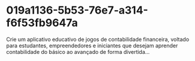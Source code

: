 # 019a1136-5b53-76e7-a314-f6f53fb9647a
Crie um aplicativo educativo de jogos de contabilidade financeira, voltado para estudantes, empreendedores e iniciantes que desejam aprender contabilidade do básico ao avançado de forma divertida...
